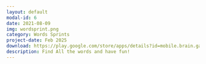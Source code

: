 ```yaml
---
layout: default
modal-id: 6
date: 2021-08-09
img: wordsprint.png
category: Words Sprints
project-date: Feb 2025
download: https://play.google.com/store/apps/details?id=mobile.brain.games.wordsprint.word_sprint
description: Find All the words and have fun!
---
```


